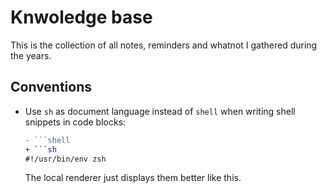 # Knwoledge base

This is the collection of all notes, reminders and whatnot I gathered during the years.

## Conventions

- Use `sh` as document language instead of `shell` when writing shell snippets in code blocks:

  ```diff
  - ```shell
  + ```sh
  #!/usr/bin/env zsh
  ```

  The local renderer just displays them better like this.
